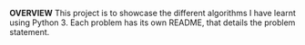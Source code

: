 **OVERVIEW**
This project is to showcase the different algorithms I have learnt using
Python 3. Each problem has its own README, that details the problem statement.
